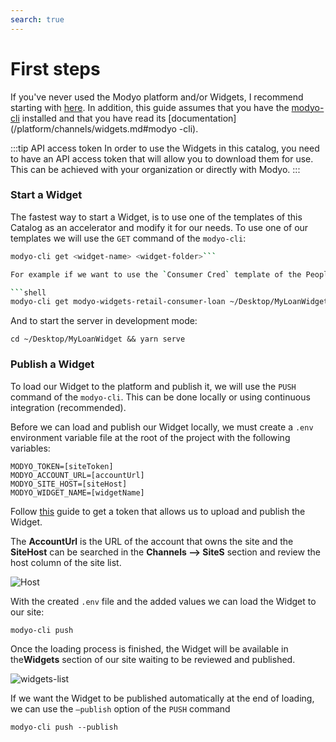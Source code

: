 ```yaml
---
search: true
---
```


# First steps

If you've never used the Modyo platform and/or Widgets, I recommend starting with [here](/platform/). In addition, this guide assumes that you have the [modyo-cli](/platform/channels/widgets.md#modyo-cli) installed and that you have read its [documentation](/platform/channels/widgets.md#modyo -cli).

:::tip API access token
In order to use the Widgets in this catalog, you need to have an API access token that will allow you to download them for use. This can be achieved with your organization or directly with Modyo.
:::

### Start a Widget

The fastest way to start a Widget, is to use one of the templates of this Catalog as an accelerator and modify it for our needs.
To use one of our templates we will use the `GET` command of the `modyo-cli`:

```bash
modyo-cli get <widget-name> <widget-folder>```

For example if we want to use the `Consumer Cred` template of the People Banking the command would be as follows:

```shell
modyo-cli get modyo-widgets-retail-consumer-loan ~/Desktop/MyLoanWidget
```

And to start the server in development mode:

```shell
cd ~/Desktop/MyLoanWidget && yarn serve
```

### Publish a Widget

To load our Widget to the platform and publish it, we will use the `PUSH `command of the `modyo-cli`. This can be done locally or using continuous integration (recommended).

Before we can load and publish our Widget locally, we must create a `.env` environment variable file at the root of the project with the following variables:

```shell
MODYO_TOKEN=[siteToken]
MODYO_ACCOUNT_URL=[accountUrl]
MODYO_SITE_HOST=[siteHost]
MODYO_WIDGET_NAME=[widgetName]
```

Follow [this](/es/widgets/guides/ci-cd.html) guide to get a token that allows us to upload and publish the Widget.

The **AccountUrl** is the URL of the account that owns the site and the **SiteHost** can be searched in the **Channels —> SiteS** section and review the host column of the site list.

![Host](/assets/img/widgets/host.png)

With the created `.env` file and the added values we can load the Widget to our site:

```shell
modyo-cli push
```

Once the loading process is finished, the Widget will be available in the**Widgets** section of our site waiting to be reviewed and published.

![widgets-list](/assets/img/widgets/widgets_list.png)

If we want the Widget to be published automatically at the end of loading, we can use the `—publish` option of the `PUSH` command

```shell
modyo-cli push --publish
```

